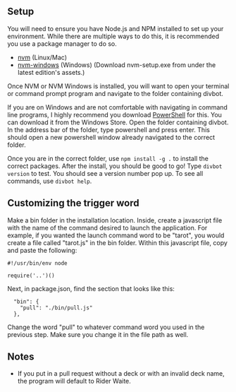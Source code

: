 ## Setup

You will need to ensure you have Node.js and NPM installed to set up your environment. While there are multiple ways to do this, it is recommended you use a package manager to do so. 
- [nvm](https://github.com/nvm-sh/nvm) (Linux/Mac) 
- [nvm-windows](https://github.com/coreybutler/nvm-windows/releases) (Windows) (Download nvm-setup.exe from under the latest edition's assets.)

Once NVM or NVM Windows is installed, you will want to open your terminal or command prompt program and navigate to the folder containing divbot.

If you are on Windows and are not comfortable with navigating in command line programs, I highly recommend you download [PowerShell](https://learn.microsoft.com/en-us/powershell/scripting/install/installing-powershell?view=powershell-7.3) for this. You can download it from the Windows Store. Open the folder containing divbot. In the address bar of the folder, type powershell and press enter. This should open a new powershell window already navigated to the correct folder.

Once you are in the correct folder, use  `npm install -g .` to install the correct packages. After the install, you should be good to go! Type `divbot version` to test. You should see a version number pop up. To see all commands, use `divbot help`.



## Customizing the trigger word
Make a bin folder in the installation location. Inside, create a javascript file with the name of the command desired to launch the application. For example, if you wanted the launch command word to be "tarot", you would create a file called "tarot.js" in the bin folder. Within this javascript file, copy and paste the following:

```
#!/usr/bin/env node

require('..')()
```

Next, in package.json, find the section that looks like this:
```
  "bin": {
    "pull": "./bin/pull.js"
  },
```

Change the word "pull" to whatever command word you used in the previous step. Make sure you change it in the file path as well.


## Notes
- If you put in a pull request without a deck or with an invalid deck name, the program will default to Rider Waite. 
